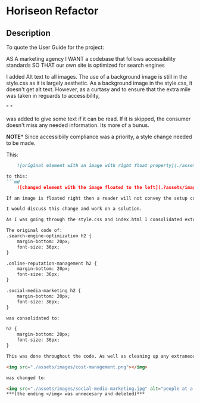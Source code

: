 # Horiseon Refactor
## Description
To quote the User Guide for the project:

AS A marketing agency
I WANT a codebase that follows accessibility standards
SO THAT our own site is optimized for search engines

I added Alt text to all images.
The use of a background image is still in the style.css as it is largely aesthetic. As a background image in the style.css, it doesn't get alt text. However, as a curtasy and to ensure that the extra mile was taken in reguards to accessibility, 

"<span role="img" aria-label="people at a conference table collaborating on bussiness and search optimization strategies"> </span>"

was added to give some text if it can be read. If it is skipped, the consumer doesn't miss any needed information. Its more of a bunus.

**********NOTE***********
Since accessibiily compliance was a priority, a style change needed to be made.

This:
```md
    ![original element with an image with right float property](./assets/images/original.png)

to this:
```md
    ![changed element with the image floated to the left](.?assets/images/changed.png)

If an image is floated right then a reader will not convey the setup correctly as it only reads HTML.

I would discuss this change and work on a solution.

As I was going through the style.css and index.html I consolidated extraneous code. For example:

The original code of:
.search-engine-optimization h2 {
    margin-bottom: 20px;
    font-size: 36px;
}

.online-reputation-management h2 {
    margin-bottom: 20px;
    font-size: 36px;
}

.social-media-marketing h2 {
    margin-bottom: 20px;
    font-size: 36px;
}

was consolidated to:

h2 {
    margin-bottom: 20px;
    font-size: 36px;
}

This was done throughout the code. As well as cleaning up any extraneous symbols such as:

<img src="./assets/images/cost-management.png"></img>

was changed to:

<img src="./assets/images/social-media-marketing.jpg" alt="people at a table intering with a laptop, tablets, and icons showing social media buzzwords such as tweet and share">
***(the ending </img> was unnecesary and deleted)***

